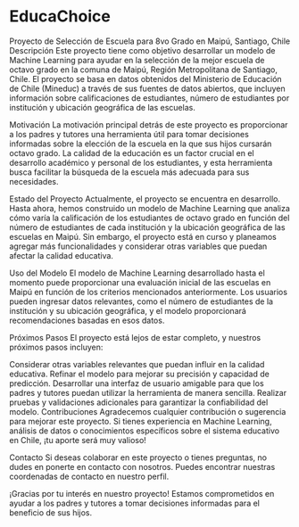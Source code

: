 # EducaChoice
Proyecto de Selección de Escuela para 8vo Grado en Maipú, Santiago, Chile
Descripción
Este proyecto tiene como objetivo desarrollar un modelo de Machine Learning para ayudar en la selección de la mejor escuela de octavo grado en la comuna de Maipú, Región Metropolitana de Santiago, Chile. El proyecto se basa en datos obtenidos del Ministerio de Educación de Chile (Mineduc) a través de sus fuentes de datos abiertos, que incluyen información sobre calificaciones de estudiantes, número de estudiantes por institución y ubicación geográfica de las escuelas.

Motivación
La motivación principal detrás de este proyecto es proporcionar a los padres y tutores una herramienta útil para tomar decisiones informadas sobre la elección de la escuela en la que sus hijos cursarán octavo grado. La calidad de la educación es un factor crucial en el desarrollo académico y personal de los estudiantes, y esta herramienta busca facilitar la búsqueda de la escuela más adecuada para sus necesidades.

Estado del Proyecto
Actualmente, el proyecto se encuentra en desarrollo. Hasta ahora, hemos construido un modelo de Machine Learning que analiza cómo varía la calificación de los estudiantes de octavo grado en función del número de estudiantes de cada institución y la ubicación geográfica de las escuelas en Maipú. Sin embargo, el proyecto está en curso y planeamos agregar más funcionalidades y considerar otras variables que puedan afectar la calidad educativa.

Uso del Modelo
El modelo de Machine Learning desarrollado hasta el momento puede proporcionar una evaluación inicial de las escuelas en Maipú en función de los criterios mencionados anteriormente. Los usuarios pueden ingresar datos relevantes, como el número de estudiantes de la institución y su ubicación geográfica, y el modelo proporcionará recomendaciones basadas en esos datos.

Próximos Pasos
El proyecto está lejos de estar completo, y nuestros próximos pasos incluyen:

Considerar otras variables relevantes que puedan influir en la calidad educativa.
Refinar el modelo para mejorar su precisión y capacidad de predicción.
Desarrollar una interfaz de usuario amigable para que los padres y tutores puedan utilizar la herramienta de manera sencilla.
Realizar pruebas y validaciones adicionales para garantizar la confiabilidad del modelo.
Contribuciones
Agradecemos cualquier contribución o sugerencia para mejorar este proyecto. Si tienes experiencia en Machine Learning, análisis de datos o conocimientos específicos sobre el sistema educativo en Chile, ¡tu aporte será muy valioso!

Contacto
Si deseas colaborar en este proyecto o tienes preguntas, no dudes en ponerte en contacto con nosotros. Puedes encontrar nuestras coordenadas de contacto en nuestro perfil.

¡Gracias por tu interés en nuestro proyecto! Estamos comprometidos en ayudar a los padres y tutores a tomar decisiones informadas para el beneficio de sus hijos.
